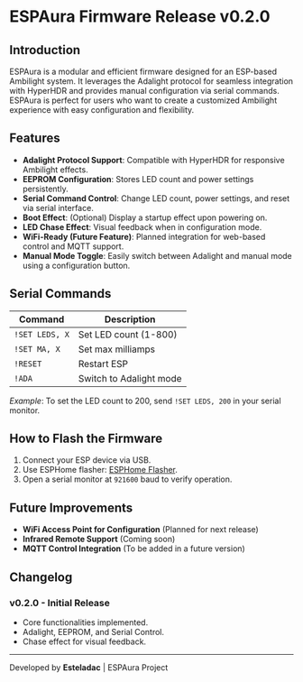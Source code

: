 # ESPAura Firmware Release v0.2.0

## Introduction

ESPAura is a modular and efficient firmware designed for an ESP-based Ambilight system. It leverages the Adalight protocol for seamless integration with HyperHDR and provides manual configuration via serial commands. ESPAura is perfect for users who want to create a customized Ambilight experience with easy configuration and flexibility.

## Features

- **Adalight Protocol Support**: Compatible with HyperHDR for responsive Ambilight effects.
- **EEPROM Configuration**: Stores LED count and power settings persistently.
- **Serial Command Control**: Change LED count, power settings, and reset via serial interface.
- **Boot Effect**: (Optional) Display a startup effect upon powering on.
- **LED Chase Effect**: Visual feedback when in configuration mode.
- **WiFi-Ready (Future Feature)**: Planned integration for web-based control and MQTT support.
- **Manual Mode Toggle**: Easily switch between Adalight and manual mode using a configuration button.

## Serial Commands

| Command        | Description             |
| -------------- | ----------------------- |
| `!SET LEDS, X` | Set LED count (1-800)   |
| `!SET MA, X`   | Set max milliamps       |
| `!RESET`       | Restart ESP             |
| `!ADA`         | Switch to Adalight mode |

*Example*: To set the LED count to 200, send `!SET LEDS, 200` in your serial monitor.

## How to Flash the Firmware

1. Connect your ESP device via USB.
2. Use ESPHome flasher: [ESPHome Flasher](https://github.com/esphome/esphome-flasher).
3. Open a serial monitor at `921600` baud to verify operation.

## Future Improvements

- **WiFi Access Point for Configuration** (Planned for next release)
- **Infrared Remote Support** (Coming soon)
- **MQTT Control Integration** (To be added in a future version)

## Changelog

### v0.2.0 - Initial Release

- Core functionalities implemented.
- Adalight, EEPROM, and Serial Control.
- Chase effect for visual feedback.

---

Developed by **Esteladac** | ESPAura Project
